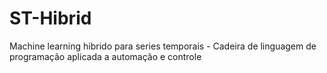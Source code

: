 # ST-Hibrid
Machine learning hibrido para series temporais - Cadeira de linguagem de programação aplicada a automação e controle
